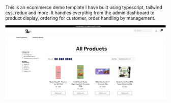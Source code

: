 This is an ecommerce demo template I have built using typescript, tailwind css, redux and more. It handles everythig from the admin dashboard to product display, ordering for customer, order handling by management.

![Ecommerce Demo Screenshot](https://github.com/burhanmoin1/ecommercenextjsdemo/blob/main/src/app/assets/icons/ecommercedemo.png)
